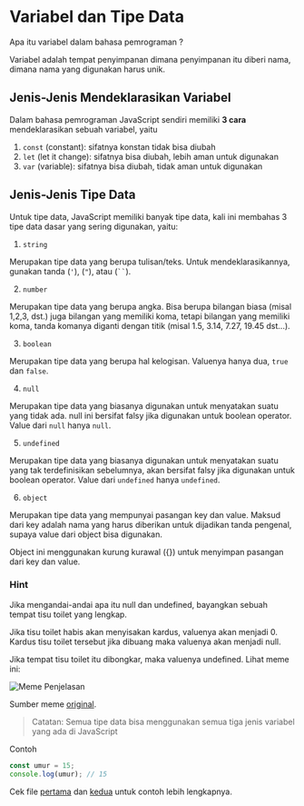 # Variabel dan Tipe Data

Apa itu variabel dalam bahasa pemrograman ?

Variabel adalah tempat penyimpanan dimana penyimpanan itu diberi nama, dimana nama yang digunakan harus unik.

## Jenis-Jenis Mendeklarasikan Variabel

Dalam bahasa pemrograman JavaScript sendiri memiliki **3 cara** mendeklarasikan sebuah variabel, yaitu

1. `const` (constant): sifatnya konstan tidak bisa diubah
2. `let` (let it change): sifatnya bisa diubah, lebih aman untuk digunakan
3. `var` (variable): sifatnya bisa diubah, tidak aman untuk digunakan

## Jenis-Jenis Tipe Data

Untuk tipe data, JavaScript memiliki banyak tipe data,
kali ini membahas 3 tipe data dasar yang sering digunakan, yaitu:

1.  `string`

Merupakan tipe data yang berupa tulisan/teks. Untuk mendeklarasikannya, gunakan tanda (`'`), (`"`), atau (` `` `).

2.  `number`

Merupakan tipe data yang berupa angka. Bisa berupa bilangan biasa (misal 1,2,3, dst.) juga bilangan yang memiliki koma, tetapi bilangan yang memiliki koma, tanda komanya diganti dengan titik (misal 1.5, 3.14, 7.27, 19.45 dst...).

3.  `boolean`

Merupakan tipe data yang berupa hal kelogisan. Valuenya hanya dua, `true` dan `false`.

4. `null`

Merupakan tipe data yang biasanya digunakan untuk menyatakan suatu yang tidak ada. null ini bersifat falsy jika digunakan untuk boolean operator. Value dari `null` hanya `null`.

5. `undefined`

Merupakan tipe data yang biasanya digunakan untuk menyatakan suatu yang tak terdefinisikan sebelumnya, akan bersifat falsy jika digunakan untuk boolean operator. Value dari `undefined` hanya `undefined`.

6.  `object`

Merupakan tipe data yang mempunyai pasangan key dan value. Maksud dari key adalah nama yang harus diberikan untuk dijadikan tanda pengenal, supaya value dari object bisa digunakan.

Object ini menggunakan kurung kurawal ({}) untuk menyimpan pasangan dari key dan value.

### Hint

Jika mengandai-andai apa itu null dan undefined, bayangkan sebuah tempat tisu toilet yang lengkap.

Jika tisu toilet habis akan menyisakan kardus, valuenya akan menjadi 0. Kardus tisu toilet tersebut jika dibuang maka valuenya akan menjadi null.

Jika tempat tisu toilet itu dibongkar, maka valuenya undefined.
Lihat meme ini:

![Meme Penjelasan](https://pbs.twimg.com/media/DusCOfyXcAA9_F7?format=jpg&name=large)

Sumber meme [original](https://twitter.com/ddprrt/status/1074955395528040448).

> Catatan: Semua tipe data bisa menggunakan semua tiga jenis variabel yang ada di JavaScript

Contoh

```js
const umur = 15;
console.log(umur); // 15
```

Cek file [pertama](variableAndDataTypes1.js) dan [kedua](variableAndDataTypes2.js) untuk contoh lebih lengkapnya.
